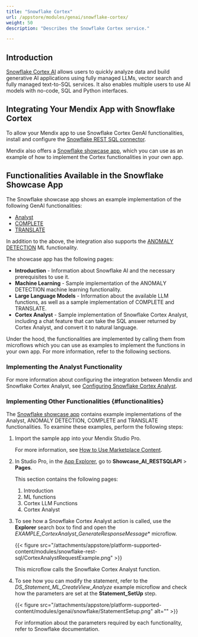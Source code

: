 ```yaml
---
title: "Snowflake Cortex"
url: /appstore/modules/genai/snowflake-cortex/
weight: 50
description: "Describes the Snowflake Cortex service."

---
```


## Introduction

[Snowflake Cortex AI](https://docs.snowflake.com/en/guides-overview-ai-features) allows users to quickly analyze data and build generative AI applications using fully managed LLMs, vector search and fully managed text-to-SQL services. It also enables multiple users to use AI models with no-code, SQL and Python interfaces.

## Integrating Your Mendix App with Snowflake Cortex

To allow your Mendix app to use Snowflake Cortex GenAI functionalities, install and configure the [Snowflake REST SQL connector](/appstore/connectors/snowflake/snowflake-rest-sql/).

Mendix also offers a [Snowflake showcase app](https://marketplace.mendix.com/link/component/225845), which you can use as an example of how to implement the Cortex functionalities in your own app.

## Functionalities Available in the Snowflake Showcase App

The Snowflake showcase app shows an example implementation of the following GenAI functionalities:

* [Analyst](https://docs.snowflake.com/en/user-guide/snowflake-cortex/cortex-analyst)
* [COMPLETE](https://docs.snowflake.com/en/user-guide/snowflake-cortex/llm-functions#label-cortex-llm-complete)
* [TRANSLATE](https://docs.snowflake.com/en/user-guide/snowflake-cortex/llm-functions#label-cortex-llm-translate)

In addition to the above, the integration also supports the [ANOMALY DETECTION](https://docs.snowflake.com/en/user-guide/ml-functions/anomaly-detection) ML functionality.

The showcase app has the following pages:

* **Introduction** - Information about Snowflake AI and the necessary prerequisites to use it.
* **Machine Learning** - Sample implementation of the ANOMALY DETECTION machine learning functionality.
* **Large Language Models** - Information about the available LLM functions, as well as a sample implementation of COMPLETE and TRANSLATE.
* **Cortex Analyst** - Sample implementation of Snowflake Cortex Analyst, including a chat feature that can take the SQL answer returned by Cortex Analyst, and convert it to natural language.

Under the hood, the functionalities are implemented by calling them from microflows which you can use as examples to implement the functions in your own app. For more information, refer to the following sections.

### Implementing the Analyst Functionality

For more information about configuring the integration between Mendix and Snowflake Cortex Analyst, see [Configuring Snowflake Cortex Analyst](/appstore/connectors/snowflake/snowflake-rest-sql/#cortex-analyst).

### Implementing Other Functionalities {#functionalities}

The [Snowflake showcase app](https://marketplace.mendix.com/link/component/225845) contains example implementations of the Analyst, ANOMALY DETECTION, COMPLETE and TRANSLATE functionalities. To examine these examples, perform the following steps:

1. Import the sample app into your Mendix Studio Pro.

    For more information, see [How to Use Marketplace Content](/appstore/use-content/).

2. In Studio Pro, in the [App Explorer](https://docs.mendix.com/refguide/app-explorer/), go to **Showcase_AI_RESTSQLAPI** > **Pages**.

    This section contains the following pages: 

    1. Introduction
    2. ML functions
    3. Cortex LLM Functions
    4. Cortex Analyst
   
3. To see how a Snowflake Cortex Analyst action is called, use the **Explorer** search box to find and open the *EXAMPLE_CortexAnalyst_GenerateResponseMessage** microflow.

   {{< figure src="/attachments/appstore/platform-supported-content/modules/snowflake-rest-sql/CortexAnalystRequestExample.png" >}}

    This microflow calls the Snowflake Cortex Analyst function.

4. To see how you can modify the statement, refer to the *DS_Statement_ML_CreateView_Analyze* example microflow and check how the parameters are set at the **Statement_SetUp** step.

    {{< figure src="/attachments/appstore/platform-supported-content/modules/genai/snowflake/StatementSetup.png" alt="" >}}

    For information about the parameters required by each functionality, refer to Snowflake documentation.   
